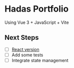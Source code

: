 # Hadas Portfolio

Using Vue 3 + JavaScript + Vite

## Next Steps
- [ ] [React version](https://github.com/HadasBatMordechai/portfolio-react)
- [ ] Add some tests
- [ ] Integrate state management

